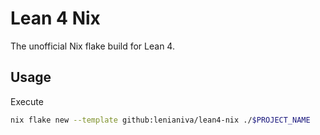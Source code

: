 # Lean 4 Nix

The unofficial Nix flake build for Lean 4.

## Usage

Execute
``` sh
nix flake new --template github:lenianiva/lean4-nix ./$PROJECT_NAME
```
